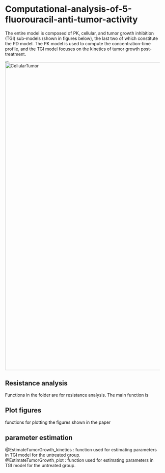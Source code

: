 # Computational-analysis-of-5-fluorouracil-anti-tumor-activity
The entire model is composed of PK, cellular, and tumor growth inhibition (TGI) sub-models (shown in figures below), the last two of which constitute the PD model. The PK model is used to compute the concentration-time profile, and the TGI model focuses on the kinetics of tumor growth post-treatment.

<img src="https://tva1.sinaimg.cn/large/008i3skNgy1gyw1z94b3uj30gl05fgln.jpg" alt="PK" style="zoom:33%;" />
<img src="https://tva1.sinaimg.cn/large/008i3skNgy1gyw1z8ealyj30zo0u0acg.jpg" alt="CellularTumor" width= 1000 />


## Resistance analysis
Functions in the folder are for resistance analysis. The main function is 
## Plot figures
functions for plotting the figures shown in the paper
## parameter estimation
@EstimateTumorGrowth_kinetics :  function used for estimating parameters in TGI model for the untreated group.    
@EstimateTumorGrowth_plot :  function used for estimating parameters in TGI model for the untreated group.  

